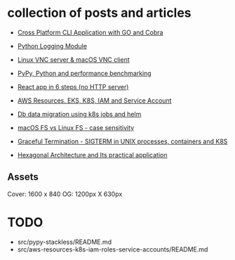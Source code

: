 # collection of posts and articles

- [Cross Platform CLI Application with GO and Cobra](./src/cross-platform-cli-apps-with-go-and-cobra/README.md)

- [Python Logging Module](src/PythonLoggingModule/README.md)

- [Linux VNC server & macOS VNC client](./src/linux-vnc-server-macos-vnc-client/README.md)

- [PyPy, Python and performance benchmarking](./src/src/pypy-python-and-performance-benchmarking/README.md)

- [React app in 6 steps (no HTTP server)](src/react-app-in-6-steps-no-http-server/README.md)

- [AWS Resources. EKS, K8S, IAM and Service Account ](src/aws-resources-k8s-iam-roles-service-accounts/README.md)

- [Db data migration using k8s jobs and helm](src/db-data-migration-using-k8s-jobs-and-helm/README.md)

- [macOS FS vs Linux FS - case sensitivity](src/graceful-termination-sigterm-in-unix-processes/README.md)

- [Graceful Termination - SIGTERM in UNIX processes, containers and K8S](./src/graceful-termination-sigterm-in-unix-processes/README.md)

- [Hexagonal Architecture and Its practical application](./src/hexagonal-architecture-and-its-practical-application/README.md)


## Assets

Cover: 1600 x 840
OG: 1200px X 630px

# TODO
- src/pypy-stackless/README.md
- src/aws-resources-k8s-iam-roles-service-accounts/README.md

